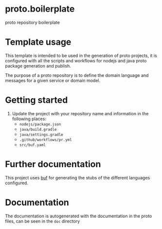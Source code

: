# proto.boilerplate
proto repository boilerplate

# Template usage
This template is intended to be used in the generation of proto projects, it is configured with 
all the scripts and workflows for nodejs and java proto package generation and publish.

The purpose of a proto repository is to define the domain language and messages for a given 
service or domain model.

# Getting started

1. Update the project with your repository name and information in the following places:
   - `nodejs/package.json`
   - `java/build.gradle` 
   - `java/settings.gradle`
   - `.github/workflows/pr.yml`
   - `src/buf.yaml`

# Further documentation

This project uses [buf](https://docs.buf.build/introduction) for generating the
stubs of the different languages configured.

# Documentation

The documentation is autogenerated with the documentation in the proto files, can
be seen in the `doc` directory
